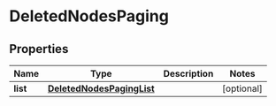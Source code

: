 
# DeletedNodesPaging

## Properties
Name | Type | Description | Notes
------------ | ------------- | ------------- | -------------
**list** | [**DeletedNodesPagingList**](DeletedNodesPagingList.md) |  |  [optional]



